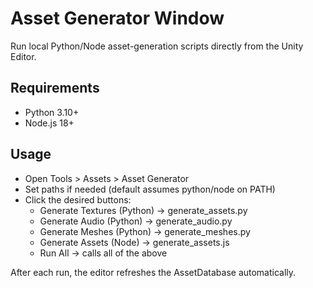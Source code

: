# Asset Generator Window

Run local Python/Node asset-generation scripts directly from the Unity Editor.

## Requirements
- Python 3.10+
- Node.js 18+

## Usage
- Open Tools > Assets > Asset Generator
- Set paths if needed (default assumes python/node on PATH)
- Click the desired buttons:
  - Generate Textures (Python) → generate_assets.py
  - Generate Audio (Python) → generate_audio.py
  - Generate Meshes (Python) → generate_meshes.py
  - Generate Assets (Node) → generate_assets.js
  - Run All → calls all of the above

After each run, the editor refreshes the AssetDatabase automatically.
